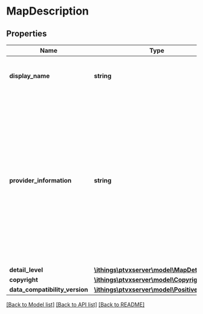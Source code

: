 # MapDescription

## Properties
Name | Type | Description | Notes
------------ | ------------- | ------------- | -------------
**display_name** | **string** | The display name of the map, e.g. PTV Europe City Map Premium 2017.1H. | [optional] 
**provider_information** | **string** | Display information on the data providers of the map. This string consists of a comma-separated list of pairs of data provider name and provider version number, e.g. TomTom 2016.12. The string format can be changed at any time, it is for display purposes only. In order to obtain the provider names and data versions separately, use the entity RegionDescription. | [optional] 
**detail_level** | [**\ithings\ptvxserver\model\MapDetailLevel**](MapDetailLevel.md) |  | [optional] 
**copyright** | [**\ithings\ptvxserver\model\Copyright**](Copyright.md) |  | [optional] 
**data_compatibility_version** | [**\ithings\ptvxserver\model\PositiveInteger**](PositiveInteger.md) |  | [optional] 

[[Back to Model list]](../../README.md#documentation-for-models) [[Back to API list]](../../README.md#documentation-for-api-endpoints) [[Back to README]](../../README.md)

